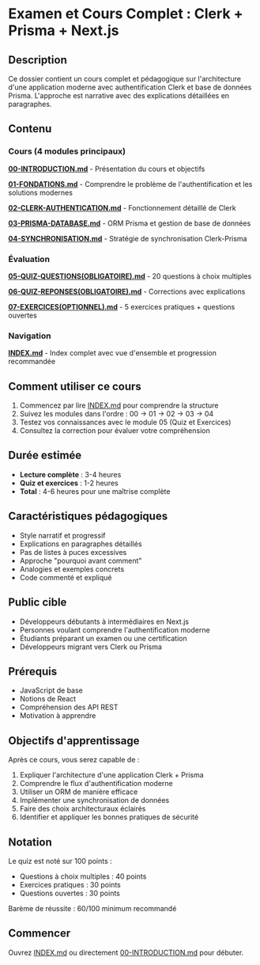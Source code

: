 # Examen et Cours Complet : Clerk + Prisma + Next.js

## Description

Ce dossier contient un cours complet et pédagogique sur l'architecture d'une application moderne avec authentification Clerk et base de données Prisma. L'approche est narrative avec des explications détaillées en paragraphes.

## Contenu

### Cours (4 modules principaux)

**[00-INTRODUCTION.md](./00-INTRODUCTION.md)** - Présentation du cours et objectifs

**[01-FONDATIONS.md](./01-FONDATIONS.md)** - Comprendre le problème de l'authentification et les solutions modernes

**[02-CLERK-AUTHENTICATION.md](./02-CLERK-AUTHENTICATION.md)** - Fonctionnement détaillé de Clerk

**[03-PRISMA-DATABASE.md](./03-PRISMA-DATABASE.md)** - ORM Prisma et gestion de base de données

**[04-SYNCHRONISATION.md](./04-SYNCHRONISATION.md)** - Stratégie de synchronisation Clerk-Prisma

### Évaluation

**[05-QUIZ-QUESTIONS(OBLIGATOIRE).md](./05-QUIZ-QUESTIONS(OBLIGATOIRE).md)** - 20 questions à choix multiples

**[06-QUIZ-REPONSES(OBLIGATOIRE).md](./06-QUIZ-REPONSES(OBLIGATOIRE).md)** - Corrections avec explications

**[07-EXERCICES(OPTIONNEL).md](./07-EXERCICES(OPTIONNEL).md)** - 5 exercices pratiques + questions ouvertes

### Navigation

**[INDEX.md](./INDEX.md)** - Index complet avec vue d'ensemble et progression recommandée

## Comment utiliser ce cours

1. Commencez par lire [INDEX.md](./INDEX.md) pour comprendre la structure
2. Suivez les modules dans l'ordre : 00 → 01 → 02 → 03 → 04
3. Testez vos connaissances avec le module 05 (Quiz et Exercices)
4. Consultez la correction pour évaluer votre compréhension

## Durée estimée

- **Lecture complète** : 3-4 heures
- **Quiz et exercices** : 1-2 heures
- **Total** : 4-6 heures pour une maîtrise complète

## Caractéristiques pédagogiques

- Style narratif et progressif
- Explications en paragraphes détaillés
- Pas de listes à puces excessives
- Approche "pourquoi avant comment"
- Analogies et exemples concrets
- Code commenté et expliqué

## Public cible

- Développeurs débutants à intermédiaires en Next.js
- Personnes voulant comprendre l'authentification moderne
- Étudiants préparant un examen ou une certification
- Développeurs migrant vers Clerk ou Prisma

## Prérequis

- JavaScript de base
- Notions de React
- Compréhension des API REST
- Motivation à apprendre

## Objectifs d'apprentissage

Après ce cours, vous serez capable de :

1. Expliquer l'architecture d'une application Clerk + Prisma
2. Comprendre le flux d'authentification moderne
3. Utiliser un ORM de manière efficace
4. Implémenter une synchronisation de données
5. Faire des choix architecturaux éclairés
6. Identifier et appliquer les bonnes pratiques de sécurité

## Notation

Le quiz est noté sur 100 points :
- Questions à choix multiples : 40 points
- Exercices pratiques : 30 points
- Questions ouvertes : 30 points

Barème de réussite : 60/100 minimum recommandé

## Commencer

Ouvrez [INDEX.md](./INDEX.md) ou directement [00-INTRODUCTION.md](./00-INTRODUCTION.md) pour débuter.

